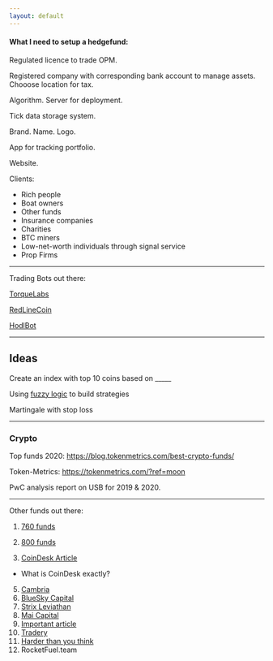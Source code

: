 ```yaml
---
layout: default
---
```


#### What I need to setup a hedgefund:

Regulated licence to trade OPM.

Registered company with corresponding bank account to manage assets.
 Chooose location for tax.

Algorithm. Server for deployment.

Tick data storage system.

Brand. Name. Logo.

App for tracking portfolio.

Website.

Clients:
- Rich people
- Boat owners
- Other funds
- Insurance companies
- Charities
- BTC miners
- Low-net-worth individuals through signal service
- Prop Firms

---
Trading Bots out there:

[TorqueLabs](https://torquelabs.ai)

[RedLineCoin](https://redlinecoin.com)

[HodlBot](https://twitter.com/xietoni)

---

## Ideas

Create an index with top 10 coins based on _____

Using [fuzzy logic](https://medium.com/@abdulazizalghannami/modeling-trading-decisions-using-fuzzy-logic-ff21c431b961) to build strategies

Martingale with stop loss

---
### Crypto

Top funds 2020: 
https://blog.tokenmetrics.com/best-crypto-funds/

Token-Metrics: 
https://tokenmetrics.com/?ref=moon

PwC analysis report on USB for 2019 & 2020.

---

Other funds out there:

1. [760 funds](https://cryptofundresearch.com/crypto-fund-list-sample-at1?gclid=CjwKCAjwsO_4BRBBEiwAyagRTargZtT73V1j-4cvT8Bj-T6nTADEN_KpXGUhWlaN6G1Y6j14JNUZ0xoCj-sQAvD_BwE)

2. [800 funds](https://cryptofundlist.com/)
3. [CoinDesk Article](https://www.coindesk.com/ex-kraken-trading-head-leads-crypto-quant-fund-with-23m-in-assets-2-3b-in-trades)
 - What is CoinDesk exactly?
5. [Cambria](https://www.coindesk.com/cambrian-raises-4m-to-run-25m-crypto-quant-fund)
6. [BlueSky Capital](https://www.blueskycapitalmanagement.com/systematic-crypto/)
7. [Strix Leviathan](https://cryptoslate.com/strix-leviathan-the-crypto-quant-fund-thats-beating-the-market-with-a-differentiated-investment-approach/)
8. [Mai Capital](https://www.financemagnates.com/cryptocurrency/maicapital-launches-bitcoin-based-quant-fund/)
9. [Important article](https://www.euromoney.com/article/b1mhf1sxvlphb3/cryptos-crash-but-never-die-and-funds-of-funds-can-profit)
10. [Tradery](http://tradery.io/)
11. [Harder than you think](https://www.tokendaily.co/blog/why-building-a-quant-fund-in-crypto-is-harder-than-people-think)
12. RocketFuel.team
